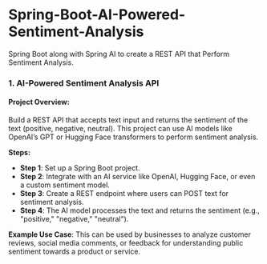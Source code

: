 # Spring-Boot-AI-Powered-Sentiment-Analysis
Spring Boot along with Spring AI to create a REST API that Perform Sentiment Analysis.


### 1. **AI-Powered Sentiment Analysis API**

#### Project Overview:
Build a REST API that accepts text input and returns the sentiment of the text (positive, negative, neutral). This project can use AI models like OpenAI’s GPT or Hugging Face transformers to perform sentiment analysis.

**Steps:**
- **Step 1**: Set up a Spring Boot project.
- **Step 2**: Integrate with an AI service like OpenAI, Hugging Face, or even a custom sentiment model.
- **Step 3**: Create a REST endpoint where users can POST text for sentiment analysis.
- **Step 4**: The AI model processes the text and returns the sentiment (e.g., "positive," "negative," "neutral").

**Example Use Case**:
This can be used by businesses to analyze customer reviews, social media comments, or feedback for understanding public sentiment towards a product or service.